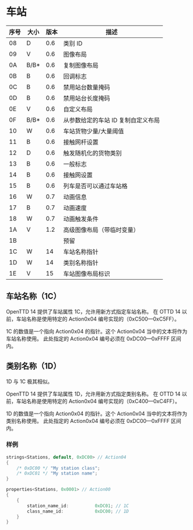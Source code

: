 # 车站

| 序号 | 大小 | 版本 | 描述                               |
|------|------|------|------------------------------------|
| 08   | D    | 0.6  | 类别 ID                            |
| 09   | V    | 0.6  | 图像布局                           |
| 0A   | B/B* | 0.6  | 复制图像布局                       |
| 0B   | B    | 0.6  | 回调标志                           |
| 0C   | B    | 0.6  | 禁用站台数量掩码                   |
| 0D   | B    | 0.6  | 禁用站台长度掩码                   |
| 0E   | V    | 0.6  | 自定义布局                         |
| 0F   | B/B* | 0.6  | 从参数给定的车站 ID 复制自定义布局 |
| 10   | W    | 0.6  | 车站货物少量/大量阈值              |
| 11   | B    | 0.6  | 接触网杆设置                       |
| 12   | D    | 0.6  | 触发随机化的货物类别               |
| 13   | B    | 0.6  | 一般标志                           |
| 14   | B    | 0.6  | 接触网设置                         |
| 15   | B    | 0.6  | 列车是否可以通过车站格             |
| 16   | W    | 0.7  | 动画信息                           |
| 17   | B    | 0.7  | 动画速度                           |
| 18   | W    | 0.7  | 动画触发条件                       |
| 1A   | V    | 1.2  | 高级图像布局（带临时变量）         |
| 1B   |      |      | 预留                               |
| 1C   | W    | 14   | 车站名称指针                       |
| 1D   | W    | 14   | 类别名称指针                       |
| 1E   | V    | 15   | 车站图像布局标识                   |

## 车站名称（1C）

OpenTTD 14 提供了车站属性 1C，允许用新方式指定车站名称。
在 OTTD 14 以前，车站名称是使用特定的 Action0x04 编号实现的（0xC500—0xC5FF）。

1C 的数值是一个指向 Action0x04 的指针。这个 Action0x04 当中的文本将作为车站名称使用。
此处指定的 Action0x04 编号必须在 0xDC00—0xFFFF 区间内。

## 类别名称（1D）

1D 与 1C 极其相似。

OpenTTD 14 提供了车站属性 1D，允许用新方式指定类别名称。
在 OTTD 14 以前，车站名称是使用特定的 Action0x04 编号实现的（0xC400—0xC4FF）。

1D 的数值是一个指向 Action0x04 的指针。这个 Action0x04 当中的文本将作为类别名称使用。
此处指定的 Action0x04 编号必须在 0xDC00—0xFFFF 区间内。

### 样例

```cpp
strings<Stations, default, 0xDC00> // Action04
{
    /* 0xDC00 */ "My station class";
    /* 0xDC01 */ "My station name";
}

properties<Stations, 0x0001> // Action00
{
    {
        station_name_id:          0xDC01; // 1C
        class_name_id:            0xDC00; // 1D
    }
}
```
